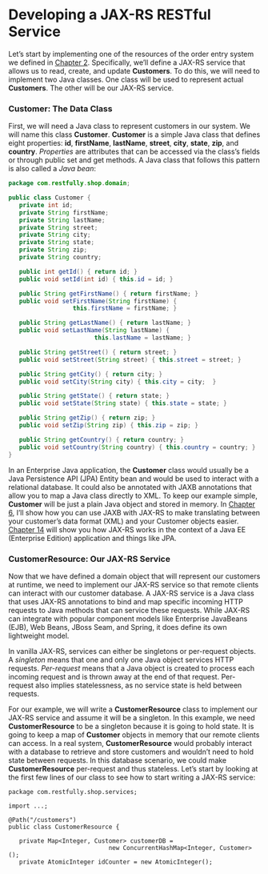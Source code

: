 # Developing a JAX-RS RESTful Service


Let’s start by implementing one of the resources of the order entry system we defined in [Chapter 2](../chapter2/designing_restful_services.md). Specifically, we’ll define a JAX-RS service that allows us to read, create, and update **Customers**. To do this, we will need to implement two Java classes. One class will be used to represent actual **Customers**. The other will be our JAX-RS service.


### Customer: The Data Class

First, we will need a Java class to represent customers in our system. We will name this class **Customer**. **Customer** is a simple Java class that defines eight properties: **id**, **firstName**, **lastName**, **street**, **city**, **state**, **zip**, and **country**. *Properties* are attributes that can be accessed via the class’s fields or through public set and get methods. A Java class that follows this pattern is also called a *Java bean*:

```Java
package com.restfully.shop.domain;

public class Customer {
   private int id;
   private String firstName;
   private String lastName;
   private String street;
   private String city;
   private String state;
   private String zip;
   private String country;

   public int getId() { return id; }
   public void setId(int id) { this.id = id; }

   public String getFirstName() { return firstName; }
   public void setFirstName(String firstName) {
                  this.firstName = firstName; }

   public String getLastName() { return lastName; }
   public void setLastName(String lastName) {
                        this.lastName = lastName; }

   public String getStreet() { return street; }
   public void setStreet(String street) { this.street = street; }

   public String getCity() { return city; }
   public void setCity(String city) { this.city = city;  }

   public String getState() { return state; }
   public void setState(String state) { this.state = state; }

   public String getZip() { return zip; }
   public void setZip(String zip) { this.zip = zip; }

   public String getCountry() { return country; }
   public void setCountry(String country) { this.country = country; }
}
```


In an Enterprise Java application, the **Customer** class would usually be a Java Persistence API (JPA) Entity bean and would be used to interact with a relational database. It could also be annotated with JAXB annotations that allow you to map a Java class directly to XML. To keep our example simple, **Customer** will be just a plain Java object and stored in memory. In [Chapter 6](../chapter6/jax_rs_content_handlers.md), I’ll show how you can use JAXB with JAX-RS to make translating between your customer’s data format (XML) and your Customer objects easier. [Chapter 14](../chapter14/deployment_and_integration.md) will show you how JAX-RS works in the context of a Java EE (Enterprise Edition) application and things like JPA.


### CustomerResource: Our JAX-RS Service

Now that we have defined a domain object that will represent our customers at runtime, we need to implement our JAX-RS service so that remote clients can interact with our customer database. A JAX-RS service is a Java class that uses JAX-RS annotations to bind and map specific incoming HTTP requests to Java methods that can service these requests. While JAX-RS can integrate with popular component models like Enterprise JavaBeans (EJB), Web Beans, JBoss Seam, and Spring, it does define its own lightweight model.


In vanilla JAX-RS, services can either be singletons or per-request objects. A *singleton* means that one and only one Java object services HTTP requests. *Per-request* means that a Java object is created to process each incoming request and is thrown away at the end of that request. Per-request also implies statelessness, as no service state is held between requests.


For our example, we will write a **CustomerResource** class to implement our JAX-RS service and assume it will be a singleton. In this example, we need **CustomerResource** to be a singleton because it is going to hold state. It is going to keep a map of **Customer** objects in memory that our remote clients can access. In a real system, **CustomerResource** would probably interact with a database to retrieve and store customers and wouldn’t need to hold state between requests. In this database scenario, we could make **CustomerResource** per-request and thus stateless. Let’s start by looking at the first few lines of our class to see how to start writing a JAX-RS service:


```
package com.restfully.shop.services;

import ...;

@Path("/customers")
public class CustomerResource {

   private Map<Integer, Customer> customerDB =
                            new ConcurrentHashMap<Integer, Customer>();
   private AtomicInteger idCounter = new AtomicInteger();
```




